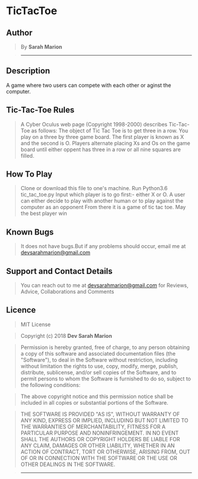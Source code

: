 # TicTacToe

## Author

> By **Sarah Marion**

> -----------------------------------------------------------

## Description

A game where two users can compete with each other or aginst the computer.

## Tic-Tac-Toe Rules

> A Cyber Oculus web page (Copyright 1998-2000) describes Tic-Tac-Toe as follows:
> The object of Tic Tac Toe is to get three in a row. You play on a three by three game board. The first player is known as X and the second is O. Players alternate placing Xs and Os on the game board until either oppent has three in a row or all nine squares are filled.

## How To Play

> Clone or download this file to one's machine.
> Run Python3.6 tic_tac_toe.py
> Input which player is to go first:- either X or O.
> A user can either decide to play with another human or to play against the computer as an opponent
> From there it is a game of tic tac toe.
> May the best player win

## Known Bugs

> It does not have bugs.But if any problems should occur, email me at devsarahmarion@gmail.com

## Support and Contact Details

> You can reach out to me at devsarahmarion@gmail.com
for Reviews, Advice, Collaborations and Comments

## Licence

> MIT License

> Copyright (c) 2018 **Dev Sarah Marion**

> Permission is hereby granted, free of charge, to any person obtaining a copy
of this software and associated documentation files (the "Software"), to deal
in the Software without restriction, including without limitation the rights
to use, copy, modify, merge, publish, distribute, sublicense, and/or sell
copies of the Software, and to permit persons to whom the Software is
furnished to do so, subject to the following conditions:

> The above copyright notice and this permission notice shall be included in all
copies or substantial portions of the Software.

> THE SOFTWARE IS PROVIDED "AS IS", WITHOUT WARRANTY OF ANY KIND, EXPRESS OR
IMPLIED, INCLUDING BUT NOT LIMITED TO THE WARRANTIES OF MERCHANTABILITY,
FITNESS FOR A PARTICULAR PURPOSE AND NONINFRINGEMENT. IN NO EVENT SHALL THE
AUTHORS OR COPYRIGHT HOLDERS BE LIABLE FOR ANY CLAIM, DAMAGES OR OTHER
LIABILITY, WHETHER IN AN ACTION OF CONTRACT, TORT OR OTHERWISE, ARISING FROM,
OUT OF OR IN CONNECTION WITH THE SOFTWARE OR THE USE OR OTHER DEALINGS IN THE
SOFTWARE.

> --------------------------------------------------------
